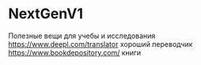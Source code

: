 # NextGenV1
Полезные вещи для учебы и исследования
https://www.deepl.com/translator хороший переводчик
https://www.bookdepository.com/ книги
